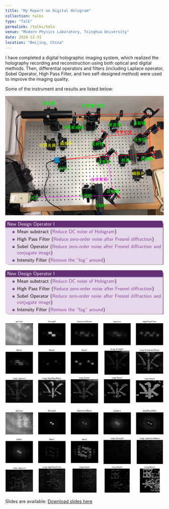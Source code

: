 ```yaml
---
title: "My Report on Digital Hologram"
collection: talks
type: "Talk"
permalink: /talks/holo
venue: "Modern Physics Laboratory, Tsinghua University"
date: 2020-12-31
location: "Beijing, China"
---
```



I have completed a digital holographic imaging system, which realized the holography recording and reconstruction using both optical and digital methods. Then, differential operators and filters (including Laplace operator, Sobel Operator, High Pass Filter, and two self-designed method) were used to improve the imaging quality. 


Some of the instrument and results are listed below:

![holography instrument](/images/holo-instru.png "holography instrument")

![designed operator 1](/images/holo-op1.png "designed operator 1")

![designed operator 2](/images/holo-op1.png "designed operator 2")

![nagetive recording distance](/images/holo-imp1.png "imaging quality 0improvement of nagetive recording distance")

![positive recording distance](/images/holo-imp2.png "imaging quality 0improvement of positive recording distance")

Slides are available: [Download slides here](/files/hologram-report-2020.pdf)